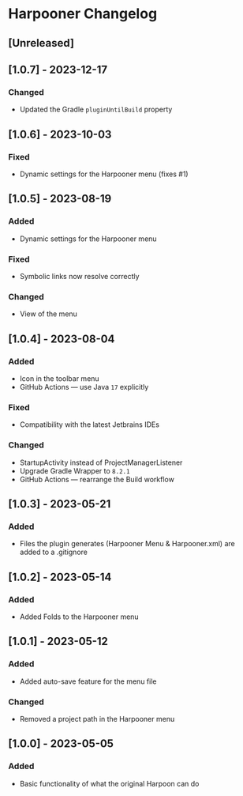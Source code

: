 <!-- Keep a Changelog guide -> https://keepachangelog.com -->

# Harpooner Changelog

## [Unreleased]

## [1.0.7] - 2023-12-17

### Changed

- Updated the Gradle `pluginUntilBuild` property

## [1.0.6] - 2023-10-03

### Fixed

- Dynamic settings for the Harpooner menu (fixes #1)

## [1.0.5] - 2023-08-19

### Added

- Dynamic settings for the Harpooner menu

### Fixed

- Symbolic links now resolve correctly

### Changed

- View of the menu

## [1.0.4] - 2023-08-04

### Added

- Icon in the toolbar menu
- GitHub Actions — use Java `17` explicitly

### Fixed

- Compatibility with the latest Jetbrains IDEs

### Changed

- StartupActivity instead of ProjectManagerListener
- Upgrade Gradle Wrapper to `8.2.1`
- GitHub Actions — rearrange the Build workflow

## [1.0.3] - 2023-05-21

### Added

- Files the plugin generates (Harpooner Menu & Harpooner.xml) are added to a .gitignore

## [1.0.2] - 2023-05-14

### Added

- Added Folds to the Harpooner menu

## [1.0.1] - 2023-05-12

### Added

- Added auto-save feature for the menu file

### Changed

- Removed a project path in the Harpooner menu

## [1.0.0] - 2023-05-05

### Added

- Basic functionality of what the original Harpoon can do